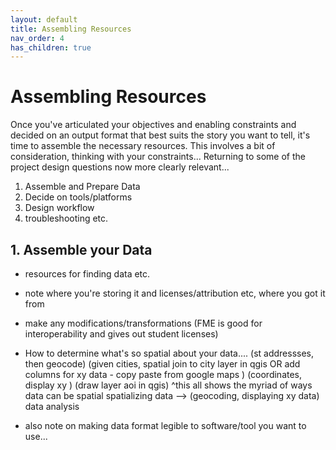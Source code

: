 ```yaml
---
layout: default
title: Assembling Resources
nav_order: 4
has_children: true
---
```

# Assembling Resources

Once you've articulated your objectives and enabling constraints and decided on an output format that best suits the story you want to tell, it's time to assemble the necessary resources. This involves a bit of consideration, thinking with your constraints... Returning to some of the project design questions now more clearly relevant...

1. Assemble and Prepare Data
2. Decide on tools/platforms
3. Design workflow 
4. troubleshooting etc. 

## 1. Assemble your Data

- resources for finding data etc. 
- note where you're storing it and licenses/attribution etc, where you got it from
- make any modifications/transformations (FME is good for interoperability and gives out student licenses)

- How to determine what's so spatial about your data.... 
		(st addressses, then geocode)
		(given cities, spatial join to city layer in qgis OR add columns for xy data - copy paste from google maps )
		(coordinates, display xy )
		(draw layer aoi in qgis)
	^this all shows the myriad of ways data can be spatial 
    spatializing data --> (geocoding, displaying xy data)
	data analysis 
- also note on making data format legible to software/tool you want to use... 

<!-- what is your data type? are there any location based attributes?
 (street address, geographic coordinates, city, town, country?) is there a map? (skills: geocoding, georeferencing, projecting) -->
	





